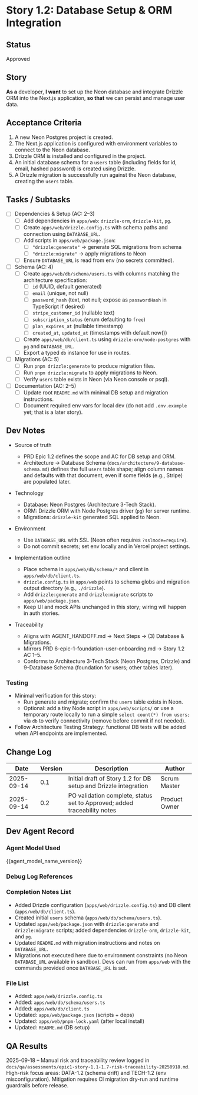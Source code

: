 # Story 1.2: Database Setup & ORM Integration

## Status
Approved

## Story
**As a** developer,
**I want** to set up the Neon database and integrate Drizzle ORM into the Next.js application,
**so that** we can persist and manage user data.

## Acceptance Criteria
1. A new Neon Postgres project is created.
2. The Next.js application is configured with environment variables to connect to the Neon database.
3. Drizzle ORM is installed and configured in the project.
4. An initial database schema for a `users` table (including fields for id, email, hashed password) is created using Drizzle.
5. A Drizzle migration is successfully run against the Neon database, creating the `users` table.

## Tasks / Subtasks
- [ ] Dependencies & Setup (AC: 2–3)
  - [ ] Add dependencies in `apps/web`: `drizzle-orm`, `drizzle-kit`, `pg`.
  - [ ] Create `apps/web/drizzle.config.ts` with schema paths and connection using `DATABASE_URL`.
  - [ ] Add scripts in `apps/web/package.json`:
    - [ ] `"drizzle:generate"` → generate SQL migrations from schema
    - [ ] `"drizzle:migrate"` → apply migrations to Neon
  - [ ] Ensure `DATABASE_URL` is read from env (no secrets committed).
- [ ] Schema (AC: 4)
  - [ ] Create `apps/web/db/schema/users.ts` with columns matching the architecture specification:
    - [ ] `id` (UUID, default generated)
    - [ ] `email` (unique, not null)
    - [ ] `password_hash` (text, not null; expose as `passwordHash` in TypeScript if desired)
    - [ ] `stripe_customer_id` (nullable text)
    - [ ] `subscription_status` (enum defaulting to `free`)
    - [ ] `plan_expires_at` (nullable timestamp)
    - [ ] `created_at`, `updated_at` (timestamps with default now())
  - [ ] Create `apps/web/db/client.ts` using `drizzle-orm/node-postgres` with `pg` and `DATABASE_URL`.
  - [ ] Export a typed `db` instance for use in routes.
- [ ] Migrations (AC: 5)
  - [ ] Run `pnpm drizzle:generate` to produce migration files.
  - [ ] Run `pnpm drizzle:migrate` to apply migrations to Neon.
  - [ ] Verify `users` table exists in Neon (via Neon console or psql).
- [ ] Documentation (AC: 2–5)
  - [ ] Update root `README.md` with minimal DB setup and migration instructions.
  - [ ] Document required env vars for local dev (do not add `.env.example` yet; that is a later story).

## Dev Notes
- Source of truth
  - PRD Epic 1.2 defines the scope and AC for DB setup and ORM.
  - Architecture → Database Schema (`docs/architecture/9-database-schema.md`) defines the full `users` table shape; align column names and defaults with that document, even if some fields (e.g., Stripe) are populated later.
- Technology
  - Database: Neon Postgres (Architecture 3-Tech Stack).
  - ORM: Drizzle ORM with Node Postgres driver (`pg`) for server runtime.
  - Migrations: `drizzle-kit` generated SQL applied to Neon.
- Environment
  - Use `DATABASE_URL` with SSL (Neon often requires `?sslmode=require`).
  - Do not commit secrets; set env locally and in Vercel project settings.
- Implementation outline
  - Place schema in `apps/web/db/schema/*` and client in `apps/web/db/client.ts`.
  - `drizzle.config.ts` in `apps/web` points to schema globs and migration output directory (e.g., `./drizzle`).
  - Add `drizzle:generate` and `drizzle:migrate` scripts to `apps/web/package.json`.
  - Keep UI and mock APIs unchanged in this story; wiring will happen in auth stories.

- Traceability
  - Aligns with AGENT_HANDOFF.md → Next Steps → (3) Database & Migrations.
  - Mirrors PRD 6-epic-1-foundation-user-onboarding.md → Story 1.2 AC 1–5.
  - Conforms to Architecture 3-Tech Stack (Neon Postgres, Drizzle) and 9-Database Schema (foundation for users; other tables later).

### Testing
- Minimal verification for this story:
  - Run generate and migrate; confirm the `users` table exists in Neon.
  - Optional: add a tiny Node script in `apps/web/scripts/` or use a temporary route locally to run a simple `select count(*) from users;` via `db` to verify connectivity (remove before commit if not needed).
- Follow Architecture Testing Strategy: functional DB tests will be added when API endpoints are implemented.

## Change Log
| Date | Version | Description | Author |
|---|---|---|---|
| 2025-09-14 | 0.1 | Initial draft of Story 1.2 for DB setup and Drizzle integration | Scrum Master |
| 2025-09-14 | 0.2 | PO validation complete, status set to Approved; added traceability notes | Product Owner |

## Dev Agent Record
### Agent Model Used
{{agent_model_name_version}}

### Debug Log References

### Completion Notes List

- Added Drizzle configuration (`apps/web/drizzle.config.ts`) and DB client (`apps/web/db/client.ts`).
- Created initial `users` schema (`apps/web/db/schema/users.ts`).
- Updated `apps/web/package.json` with `drizzle:generate` and `drizzle:migrate` scripts; added dependencies `drizzle-orm`, `drizzle-kit`, and `pg`.
- Updated `README.md` with migration instructions and notes on `DATABASE_URL`.
- Migrations not executed here due to environment constraints (no Neon `DATABASE_URL` available in sandbox). Devs can run from `apps/web` with the commands provided once `DATABASE_URL` is set.

### File List

- Added: `apps/web/drizzle.config.ts`
- Added: `apps/web/db/schema/users.ts`
- Added: `apps/web/db/client.ts`
- Updated: `apps/web/package.json` (scripts + deps)
- Updated: `apps/web/pnpm-lock.yaml` (after local install)
- Updated: `README.md` (DB setup)

## QA Results

2025-09-18 – Manual risk and traceability review logged in `docs/qa/assessments/epic1-story-1.1-1.7-risk-traceability-20250918.md`. High-risk focus areas: DATA-1.2 (schema drift) and TECH-1.2 (env misconfiguration). Mitigation requires CI migration dry-run and runtime guardrails before release.
